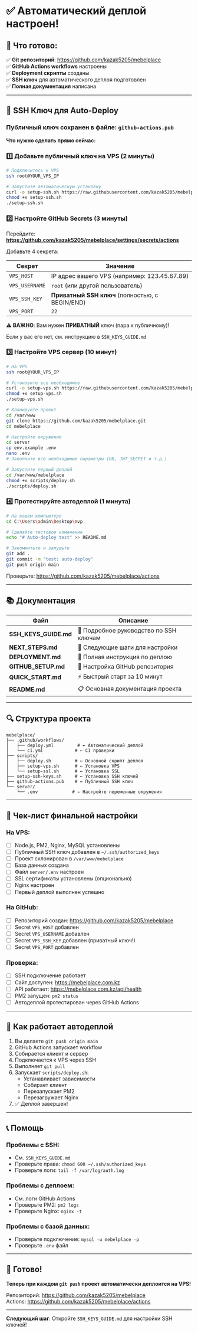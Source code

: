 # ✅ Автоматический деплой настроен!

## 🎉 Что готово:

✅ **Git репозиторий**: https://github.com/kazak5205/mebelplace  
✅ **GitHub Actions workflows** настроены  
✅ **Deployment скрипты** созданы  
✅ **SSH ключ** для автоматического деплоя подготовлен  
✅ **Полная документация** написана  

---

## 🔑 SSH Ключ для Auto-Deploy

### Публичный ключ сохранен в файле: `github-actions.pub`

**Что нужно сделать прямо сейчас:**

### 1️⃣ Добавьте публичный ключ на VPS (2 минуты)

```bash
# Подключитесь к VPS
ssh root@YOUR_VPS_IP

# Запустите автоматическую установку
curl -o setup-ssh.sh https://raw.githubusercontent.com/kazak5205/mebelplace/main/setup-ssh-keys.sh
chmod +x setup-ssh.sh
./setup-ssh.sh
```

### 2️⃣ Настройте GitHub Secrets (3 минуты)

Перейдите: **https://github.com/kazak5205/mebelplace/settings/secrets/actions**

Добавьте 4 секрета:

| Секрет | Значение |
|--------|----------|
| `VPS_HOST` | IP адрес вашего VPS (например: 123.45.67.89) |
| `VPS_USERNAME` | `root` (или другой пользователь) |
| `VPS_SSH_KEY` | **Приватный SSH ключ** (полностью, с BEGIN/END) |
| `VPS_PORT` | `22` |

⚠️ **ВАЖНО**: Вам нужен **ПРИВАТНЫЙ** ключ (пара к публичному)!

Если у вас его нет, см. инструкцию в `SSH_KEYS_GUIDE.md`

### 3️⃣ Настройте VPS сервер (10 минут)

```bash
# На VPS
ssh root@YOUR_VPS_IP

# Установите все необходимое
curl -o setup-vps.sh https://raw.githubusercontent.com/kazak5205/mebelplace/main/scripts/setup-vps.sh
chmod +x setup-vps.sh
./setup-vps.sh

# Клонируйте проект
cd /var/www
git clone https://github.com/kazak5205/mebelplace.git
cd mebelplace

# Настройте окружение
cd server
cp env.example .env
nano .env
# Заполните все необходимые параметры (DB, JWT_SECRET и т.д.)

# Запустите первый деплой
cd /var/www/mebelplace
chmod +x scripts/deploy.sh
./scripts/deploy.sh
```

### 4️⃣ Протестируйте автодеплой (1 минута)

```bash
# На вашем компьютере
cd C:\Users\admin\Desktop\mvp

# Сделайте тестовое изменение
echo "# Auto-deploy test" >> README.md

# Закоммитьте и запушьте
git add .
git commit -m "test: auto-deploy"
git push origin main
```

Проверьте: https://github.com/kazak5205/mebelplace/actions

---

## 📚 Документация

| Файл | Описание |
|------|----------|
| **SSH_KEYS_GUIDE.md** | 🔐 Подробное руководство по SSH ключам |
| **NEXT_STEPS.md** | 🚀 Следующие шаги для настройки |
| **DEPLOYMENT.md** | 📖 Полная инструкция по деплою |
| **GITHUB_SETUP.md** | 🔧 Настройка GitHub репозитория |
| **QUICK_START.md** | ⚡ Быстрый старт за 10 минут |
| **README.md** | 📋 Основная документация проекта |

---

## 🔍 Структура проекта

```
mebelplace/
├── .github/workflows/
│   ├── deploy.yml         # ← Автоматический деплой
│   └── ci.yml            # ← CI проверки
├── scripts/
│   ├── deploy.sh         # ← Основной скрипт деплоя
│   ├── setup-vps.sh      # ← Установка VPS
│   └── setup-ssl.sh      # ← Установка SSL
├── setup-ssh-keys.sh     # ← Установка SSH ключей
├── github-actions.pub    # ← Публичный SSH ключ
└── server/
    └── .env             # ← Настройте переменные окружения
```

---

## 🎯 Чек-лист финальной настройки

### На VPS:
- [ ] Node.js, PM2, Nginx, MySQL установлены
- [ ] Публичный SSH ключ добавлен в `~/.ssh/authorized_keys`
- [ ] Проект склонирован в `/var/www/mebelplace`
- [ ] База данных создана
- [ ] Файл `server/.env` настроен
- [ ] SSL сертификаты установлены (опционально)
- [ ] Nginx настроен
- [ ] Первый деплой выполнен успешно

### На GitHub:
- [ ] Репозиторий создан: https://github.com/kazak5205/mebelplace
- [ ] Secret `VPS_HOST` добавлен
- [ ] Secret `VPS_USERNAME` добавлен
- [ ] Secret `VPS_SSH_KEY` добавлен (приватный ключ!)
- [ ] Secret `VPS_PORT` добавлен

### Проверка:
- [ ] SSH подключение работает
- [ ] Сайт доступен: https://mebelplace.com.kz
- [ ] API работает: https://mebelplace.com.kz/api/health
- [ ] PM2 запущен: `pm2 status`
- [ ] Автодеплой протестирован через GitHub Actions

---

## 🚀 Как работает автодеплой

1. Вы делаете `git push origin main`
2. GitHub Actions запускает workflow
3. Собирается клиент и сервер
4. Подключается к VPS через SSH
5. Выполняет `git pull`
6. Запускает `scripts/deploy.sh`:
   - Устанавливает зависимости
   - Собирает клиент
   - Перезапускает PM2
   - Перезагружает Nginx
7. ✅ Деплой завершен!

---

## 📞 Помощь

### Проблемы с SSH:
- См. `SSH_KEYS_GUIDE.md`
- Проверьте права: `chmod 600 ~/.ssh/authorized_keys`
- Проверьте логи: `tail -f /var/log/auth.log`

### Проблемы с деплоем:
- См. логи GitHub Actions
- Проверьте PM2: `pm2 logs`
- Проверьте Nginx: `nginx -t`

### Проблемы с базой данных:
- Проверьте подключение: `mysql -u mebelplace -p`
- Проверьте `.env` файл

---

## 🎊 Готово!

**Теперь при каждом `git push` проект автоматически деплоится на VPS!**

Репозиторий: https://github.com/kazak5205/mebelplace  
Actions: https://github.com/kazak5205/mebelplace/actions

---

**Следующий шаг**: Откройте `SSH_KEYS_GUIDE.md` для настройки SSH ключей!

